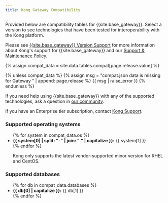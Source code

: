 ```yaml
---
title: Kong Gateway Compatibility
---
```


Provided below are compatibility tables for {{site.base_gateway}}. Select a version
to see technologies that have been tested for interoperability with the Kong platform.

Please see [{{site.base_gateway}} Version Support](/gateway/latest/support-policy/)
for more information about Kong's support for {{site.base_gateway}} and our
[Support & Maintenance Policy](https://konghq.com/supportandmaintenancepolicy).

{% assign compat_data = site.data.tables.compat[page.release.value] %}

{% unless compat_data %}
{% assign msg = "compat.json data is missing for Gateway " | append: page.release %}
{{ msg | raise_error }}
{% endunless %}

<p> If you need help using {{site.base_gateway}} with any of the supported technologies, ask a question in <a href="https://discuss.konghq.com/">our community</a>.</p>

<p>If you have an Enterprise tier subscription, contact <a href="https://support.konghq.com/">Kong Support</a>.</p>

<h3>Supported operating systems</h3>
<ul>
{% for system in compat_data.os %}
  <li><strong>{{ system[0] | split: "-" | join: " " | capitalize }}:</strong> {{ system[1] }}</li>
{% endfor %}

Kong only supports the latest vendor-supported minor version for RHEL and CentOS.
</ul>

<h3>Supported databases</h3>
<ul>
{% for db in compat_data.databases %}
  <li><strong>{{ db[0] | capitalize }}:</strong> {{ db[1] }}</li>
{% endfor %}
</ul>
